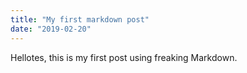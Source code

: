 ```yaml
---
title: "My first markdown post"
date: "2019-02-20"
---
```


Hellotes, this is my first post using freaking Markdown.